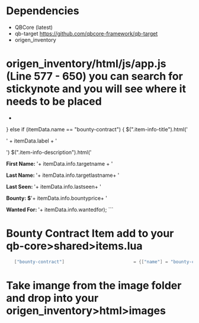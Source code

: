 # Dependencies
- QBCore (latest)
- qb-target https://github.com/qbcore-framework/qb-target
- origen_inventory

# origen_inventory/html/js/app.js (Line 577 - 650) you can search for stickynote and you will see where it needs to be placed

* ```lua
} else if (itemData.name == "bounty-contract") {
            $(".item-info-title").html('<p>' + itemData.label + '</p>')
            $(".item-info-description").html('<p><strong>First Name: </strong><span>'+ itemData.info.targetname + '</span></p><p><strong>Last Name: </strong><span>'+ itemData.info.targetlastname+ '</span></p><p><strong>Last Seen: </strong><span>'+ itemData.info.lastseen+ '</span></p><p><strong>Bounty: $</strong><span>'+ itemData.info.bountyprice+ '</span></p><p><strong>Wanted For: </strong><span>'+ itemData.info.wantedfor);
            ```

# Bounty Contract Item add to your qb-core>shared>items.lua
 
 ```lua
	["bounty-contract"] 			     		 = {["name"] = "bounty-contract",				    		["label"] = "Bounty Contract",			   			["weight"] = 500,    	["type"] = "item",		["image"] = "bounty-contract.png",         			["unique"] = true,		["useable"] = false,	    ["shouldClose"] = true,    ["combinable"] = nil,   ["description"] = "",								["created"] = nil, 		["decay"] = 1.0 },
  ```

# Take imange from the image folder and drop into your origen_inventory>html>images